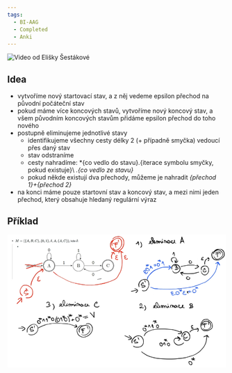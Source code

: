 ```yaml
---
tags:
  - BI-AAG
  - Completed
  - Anki
---
```


![Video od Elišky Šestákové](https://www.youtube.com/watch?v=kNJbcD3NcnE)

## Idea
- vytvoříme nový startovací stav, a z něj vedeme epsilon přechod na původní počáteční stav
- pokud máme více koncových stavů, vytvoříme nový koncový stav, a všem původním koncových stavům přidáme epsilon přechod do toho nového
- postupně eliminujeme jednotlivé stavy
	- identifikujeme všechny cesty délky 2 (+ případně smyčka) vedoucí přes daný stav 
	- stav odstraníme
	- cesty nahradíme: *{co vedlo do stavu}.{iterace symbolu smyčky, pokud existuje}\ *.{co vedlo ze stavu}*
	- pokud někde existují dva přechody, můžeme je nahradit *{přechod 1}+{přechod 2}*
- na konci máme pouze startovní stav a koncový stav, a mezi nimi jeden přechod, který obsahuje hledaný regulární výraz

## Příklad
![](Attachments/Pasted%20image%2020231207140641.png)
